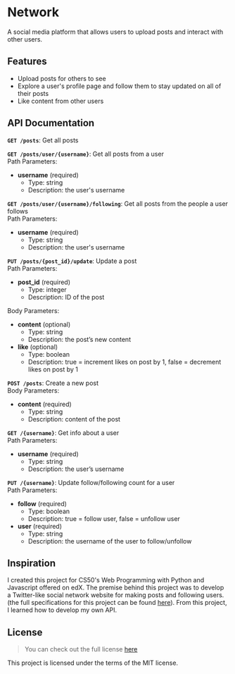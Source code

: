 # Network
A social media platform that allows users to upload posts and interact with other users.

## Features
- Upload posts for others to see
- Explore a user's profile page and follow them to stay updated on all of their posts
- Like content from other users

## API Documentation
**`GET /posts`**: Get all posts

**`GET /posts/user/{username}`**: Get all posts from a user  
Path Parameters:
- **username** (required)
    - Type: string
    - Description: the user's username

**`GET /posts/user/{username}/following`**: Get all posts from the people a user follows  
Path Parameters:
- **username** (required)
    - Type: string
    - Description: the user's username

**`PUT /posts/{post_id}/update`**: Update a post  
Path Parameters:
- **post_id** (required)
    - Type: integer
    - Description: ID of the post  

Body Parameters:
- **content** (optional)
    - Type: string
    - Description: the post’s new content
- **like** (optional)
    - Type: boolean
    - Description: true = increment likes on post by 1, false = decrement likes on post by 1

**`POST /posts`**: Create a new post  
Body Parameters:
- **content** (required)
    - Type: string
    - Description: content of the post

**`GET /{username}`**: Get info about a user  
Path Parameters:
- **username** (required)
    - Type: string
    - Description: the user’s username

**`PUT /{username}`**: Update follow/following count for a user  
Path Parameters:
- **follow** (required)
    - Type: boolean
    - Description: true = follow user, false = unfollow user
- **user** (required)
    - Type: string
    - Description: the username of the user to follow/unfollow

## Inspiration
I created this project for CS50's Web Programming with Python and Javascript offered on edX. The premise behind this project was to develop a Twitter-like social network website for making posts and following users. (the full specifications for this project can be found [here](https://cs50.harvard.edu/web/2020/projects/4/network/)). From this project, I learned how to develop my own API.

## License
> You can check out the full license [here](https://github.com/TylerWon/network/blob/master/LICENSE)

This project is licensed under the terms of the MIT license. 

